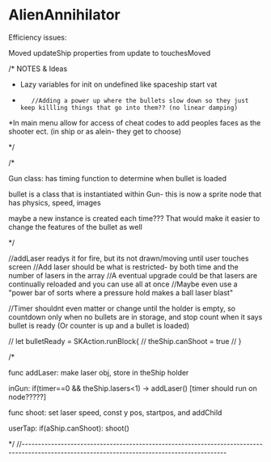 # AlienAnnihilator


Efficiency issues:

Moved updateShip properties from update to touchesMoved









/* NOTES & Ideas
* Lazy variables for init on undefined like spaceship start vat
*        //Adding a power up where the bullets slow down so they just keep killling things that go into them?? (no linear damping)

*In main menu allow for access of cheat codes to add peoples faces as the shooter ect. (in ship or as alein- they get to choose)

*/


/*

Gun class: has timing function to determine when bullet is loaded

bullet is a class that is instantiated within Gun- this is now a sprite node that has physics, speed, images

maybe a new instance is created each time??? That would make it easier to change the features of the bullet as well





*/




//addLaser readys it for fire, but its not drawn/moving until user touches screen
//Add laser should be what is restricted- by both time and the number of lasers in the array
//A eventual upgrade could be that lasers are continually reloaded and you can use all at once
//Maybe even use a "power bar of sorts where a pressure hold makes a ball laser blast"



//Timer shouldnt even matter or change until the holder is empty, so countdown only when no bullets are in storage, and stop count when it says bullet is ready (Or counter is up and a bullet is loaded)

//        let bulletReady = SKAction.runBlock{
//            theShip.canShoot = true
//        }

/*

func addLaser: make laser obj, store in theShip holder

inGun: if(timer==0 && theShip.lasers<1) -> addLaser()
[timer should run on node?????]


func shoot: set laser speed, const y pos, startpos, and addChild


userTap: if(aShip.canShoot): shoot()


*/
//---------------------------------------------------------------------------------------------------------------------------------------------

